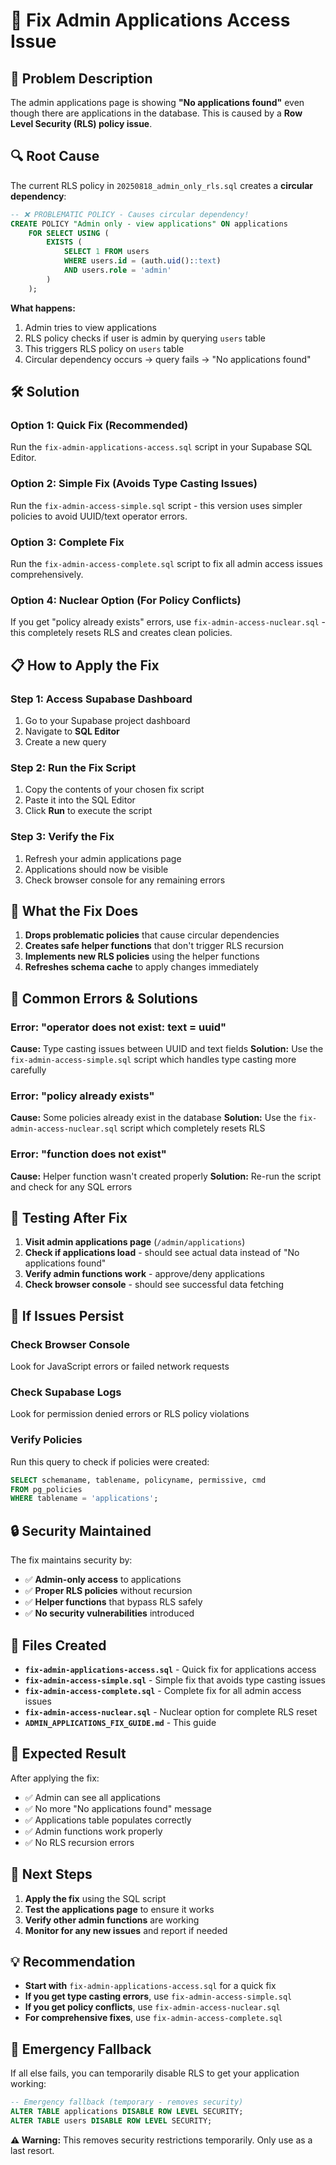 # 🔧 Fix Admin Applications Access Issue

## 🚨 Problem Description

The admin applications page is showing **"No applications found"** even though there are applications in the database. This is caused by a **Row Level Security (RLS) policy issue**.

## 🔍 Root Cause

The current RLS policy in `20250818_admin_only_rls.sql` creates a **circular dependency**:

```sql
-- ❌ PROBLEMATIC POLICY - Causes circular dependency!
CREATE POLICY "Admin only - view applications" ON applications
    FOR SELECT USING (
        EXISTS (
            SELECT 1 FROM users 
            WHERE users.id = (auth.uid()::text)
            AND users.role = 'admin'
        )
    );
```

**What happens:**
1. Admin tries to view applications
2. RLS policy checks if user is admin by querying `users` table
3. This triggers RLS policy on `users` table
4. Circular dependency occurs → query fails → "No applications found"

## 🛠️ Solution

### Option 1: Quick Fix (Recommended)
Run the `fix-admin-applications-access.sql` script in your Supabase SQL Editor.

### Option 2: Simple Fix (Avoids Type Casting Issues)
Run the `fix-admin-access-simple.sql` script - this version uses simpler policies to avoid UUID/text operator errors.

### Option 3: Complete Fix
Run the `fix-admin-access-complete.sql` script to fix all admin access issues comprehensively.

### Option 4: Nuclear Option (For Policy Conflicts)
If you get "policy already exists" errors, use `fix-admin-access-nuclear.sql` - this completely resets RLS and creates clean policies.

## 📋 How to Apply the Fix

### Step 1: Access Supabase Dashboard
1. Go to your Supabase project dashboard
2. Navigate to **SQL Editor**
3. Create a new query

### Step 2: Run the Fix Script
1. Copy the contents of your chosen fix script
2. Paste it into the SQL Editor
3. Click **Run** to execute the script

### Step 3: Verify the Fix
1. Refresh your admin applications page
2. Applications should now be visible
3. Check browser console for any remaining errors

## 🔧 What the Fix Does

1. **Drops problematic policies** that cause circular dependencies
2. **Creates safe helper functions** that don't trigger RLS recursion
3. **Implements new RLS policies** using the helper functions
4. **Refreshes schema cache** to apply changes immediately

## 🚨 Common Errors & Solutions

### Error: "operator does not exist: text = uuid"
**Cause:** Type casting issues between UUID and text fields
**Solution:** Use the `fix-admin-access-simple.sql` script which handles type casting more carefully

### Error: "policy already exists"
**Cause:** Some policies already exist in the database
**Solution:** Use the `fix-admin-access-nuclear.sql` script which completely resets RLS

### Error: "function does not exist"
**Cause:** Helper function wasn't created properly
**Solution:** Re-run the script and check for any SQL errors

## 🧪 Testing After Fix

1. **Visit admin applications page** (`/admin/applications`)
2. **Check if applications load** - should see actual data instead of "No applications found"
3. **Verify admin functions work** - approve/deny applications
4. **Check browser console** - should see successful data fetching

## 🚨 If Issues Persist

### Check Browser Console
Look for JavaScript errors or failed network requests

### Check Supabase Logs
Look for permission denied errors or RLS policy violations

### Verify Policies
Run this query to check if policies were created:
```sql
SELECT schemaname, tablename, policyname, permissive, cmd
FROM pg_policies 
WHERE tablename = 'applications';
```

## 🔒 Security Maintained

The fix maintains security by:
- ✅ **Admin-only access** to applications
- ✅ **Proper RLS policies** without recursion
- ✅ **Helper functions** that bypass RLS safely
- ✅ **No security vulnerabilities** introduced

## 📁 Files Created

- **`fix-admin-applications-access.sql`** - Quick fix for applications access
- **`fix-admin-access-simple.sql`** - Simple fix that avoids type casting issues
- **`fix-admin-access-complete.sql`** - Complete fix for all admin access issues
- **`fix-admin-access-nuclear.sql`** - Nuclear option for complete RLS reset
- **`ADMIN_APPLICATIONS_FIX_GUIDE.md`** - This guide

## 🎯 Expected Result

After applying the fix:
- ✅ Admin can see all applications
- ✅ No more "No applications found" message
- ✅ Applications table populates correctly
- ✅ Admin functions work properly
- ✅ No RLS recursion errors

## 🚀 Next Steps

1. **Apply the fix** using the SQL script
2. **Test the applications page** to ensure it works
3. **Verify other admin functions** are working
4. **Monitor for any new issues** and report if needed

## 💡 Recommendation

- **Start with** `fix-admin-applications-access.sql` for a quick fix
- **If you get type casting errors**, use `fix-admin-access-simple.sql`
- **If you get policy conflicts**, use `fix-admin-access-nuclear.sql`
- **For comprehensive fixes**, use `fix-admin-access-complete.sql`

## 🚨 Emergency Fallback

If all else fails, you can temporarily disable RLS to get your application working:
```sql
-- Emergency fallback (temporary - removes security)
ALTER TABLE applications DISABLE ROW LEVEL SECURITY;
ALTER TABLE users DISABLE ROW LEVEL SECURITY;
```
**⚠️ Warning:** This removes security restrictions temporarily. Only use as a last resort.
